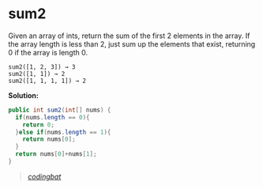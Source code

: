 # sum2

Given an array of ints, return the sum of the first 2 elements in the array. If the array length is less than 2, just sum up the elements that exist, returning 0 if the array is length 0.

```
sum2([1, 2, 3]) → 3
sum2([1, 1]) → 2
sum2([1, 1, 1, 1]) → 2
```

**Solution:**

```java
public int sum2(int[] nums) {
  if(nums.length == 0){
    return 0;
  }else if(nums.length == 1){
    return nums[0];
  }
  return nums[0]+nums[1];
}
```

> _[codingbat](http://codingbat.com/prob/p190968)_